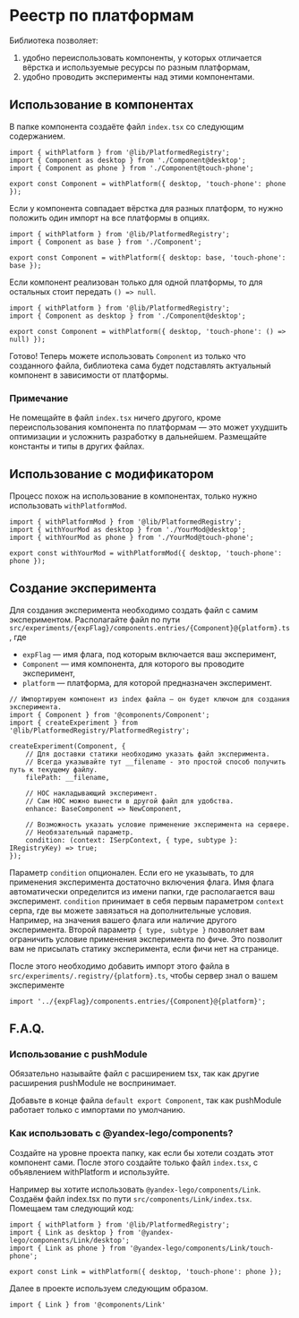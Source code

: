 # Реестр по платформам

Библиотека позволяет:
1. удобно переиспользовать компоненты, у которых отличается вёрстка и используемые ресурсы по разным платформам,
2. удобно проводить эксперименты над этими компонентами.

## Использование в компонентах

В папке компонента создаёте файл `index.tsx` со следующим содержанием.
```tsx
import { withPlatform } from '@lib/PlatformedRegistry';
import { Component as desktop } from './Component@desktop';
import { Component as phone } from './Component@touch-phone';

export const Component = withPlatform({ desktop, 'touch-phone': phone });
```

Если у компонента совпадает вёрстка для разных платформ, то нужно положить один импорт на все платформы в опциях.
```tsx
import { withPlatform } from '@lib/PlatformedRegistry';
import { Component as base } from './Component';

export const Component = withPlatform({ desktop: base, 'touch-phone': base });
```

Если компонент реализован только для одной платформы, то для остальных стоит передать `() => null`.
```tsx
import { withPlatform } from '@lib/PlatformedRegistry';
import { Component as desktop } from './Component@desktop';

export const Component = withPlatform({ desktop, 'touch-phone': () => null) });
```


Готово!
Теперь можете использовать `Component` из только что созданного файла, библиотека сама будет подставлять актуальный компонент в зависимости от платформы.

### Примечание
Не помещайте в файл `index.tsx` ничего другого, кроме переиспользования компонента по платформам — это может ухудшить оптимизации и усложнить разработку в дальнейшем.
Размещайте константы и типы в других файлах.

## Использование с модификатором
Процесс похож на использование в компонентах, только нужно использовать `withPlatformMod`.
```tsx
import { withPlatformMod } from '@lib/PlatformedRegistry';
import { withYourMod as desktop } from './YourMod@desktop';
import { withYourMod as phone } from './YourMod@touch-phone';

export const withYourMod = withPlatformMod({ desktop, 'touch-phone': phone });
```

## Создание эксперимента

Для создания эксперимента необходимо создать файл с самим экспериментом.
Располагайте файл по пути `src/experiments/{expFlag}/components.entries/{Component}@{platform}.ts`, где
* `expFlag` — имя флага, под которым включается ваш эксперимент,
* `Component` — имя компонента, для которого вы проводите эксперимент,
* `platform` — платформа, для которой предназначен эксперимент.

```tsx
// Импортируем компонент из index файла — он будет ключом для создания эксперимента.
import { Component } from '@components/Component';
import { createExperiment } from '@lib/PlatformedRegistry/PlatformedRegistry';

createExperiment(Component, {
    // Для доставки статики необходимо указать файл эксперимента.
    // Всегда указывайте тут __filename - это простой способ получить путь к текущему файлу.
    filePath: __filename,

    // HOC накладывающий эксперимент.
    // Сам HOC можно вынести в другой файл для удобства.
    enhance: BaseComponent => NewComponent,

    // Возможность указать условие применение эксперимента на сервере.
    // Необязательный параметр.
    condition: (context: ISerpContext, { type, subtype }: IRegistryKey) => true;
});
```
Параметр `condition` опционален. Если его не указывать, то для применения эксперимента достаточно включения флага.
Имя флага автоматически определится из имени папки, где располагается ваш эксперимент.
`condition` принимает в себя первым параметром `context` серпа, где вы можете завязаться на дополнительные условия.
Например, на значения вашего флага или наличие другого эксперимента.
Второй параметр `{ type, subtype }` позволяет вам ограничить условие применения эксперимента по фиче.
Это позволит вам не присылать статику эксперимента, если фичи нет на странице.

После этого необходимо добавить импорт этого файла в `src/experiments/.registry/{platform}.ts`, чтобы сервер знал о вашем эксперименте
```tsx
import '../{expFlag}/components.entries/{Component}@{platform}';
```

## F.A.Q.

### Использование с pushModule 
Обязательно называйте файл с расширением tsx, так как другие расширения pushModule не воспринимает.

Добавьте в конце файла `default export Component`, так как pushModule работает только с импортами по умолчанию.

### Как использовать с @yandex-lego/components?
Создайте на уровне проекта папку, как если бы хотели создать этот компонент сами.
После этого создайте только файл `index.tsx`, с объявлением withPlatform и используйте.

Например вы хотите использовать `@yandex-lego/components/Link`.
Создаём файл index.tsx по пути `src/components/Link/index.tsx`.
Помещаем там следующий код:
```tsx
import { withPlatform } from '@lib/PlatformedRegistry';
import { Link as desktop } from '@yandex-lego/components/Link/desktop';
import { Link as phone } from '@yandex-lego/components/Link/touch-phone';

export const Link = withPlatform({ desktop, 'touch-phone': phone });
```

Далее в проекте используем следующим образом.
```tsx
import { Link } from '@components/Link'
```
